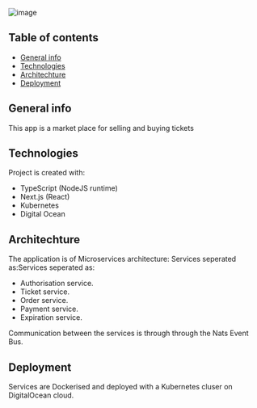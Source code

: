 
![image](https://user-images.githubusercontent.com/62481232/113747810-71d53080-9710-11eb-8fc0-e421f1a7e1b1.png)

## Table of contents
* [General info](#general-info)
* [Technologies](#technologies)
* [Architechture](#architechture)
* [Deployment](#deployment)

## General info
This app is a market place for selling and buying tickets

## Technologies
Project is created with:
* TypeScript (NodeJS runtime)
* Next.js (React) 
* Kubernetes
* Digital Ocean

## Architechture
The application is of Microservices architecture: 
Services seperated as:Services seperated as:
* Authorisation service.
* Ticket service.
* Order service.
* Payment service.
* Expiration service.

Communication between the services is through through the Nats Event Bus.

## Deployment
Services are Dockerised and deployed with a Kubernetes cluser on DigitalOcean cloud.








	

